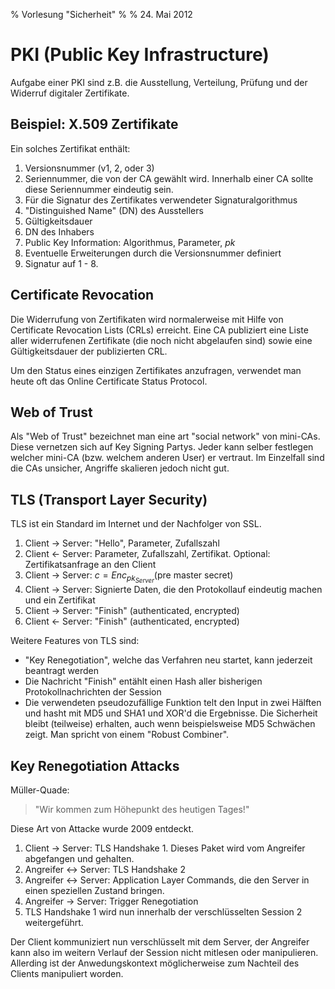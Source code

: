 % Vorlesung "Sicherheit"
%
% 24. Mai 2012

# PKI (Public Key Infrastructure)

Aufgabe einer PKI sind z.B. die Ausstellung, Verteilung, Prüfung und der Widerruf digitaler Zertifikate.

## Beispiel: X.509 Zertifikate

Ein solches Zertifikat enthält:

1. Versionsnummer (v1, 2, oder 3)
2. Seriennummer, die von der CA gewählt wird. Innerhalb einer CA sollte diese Seriennummer eindeutig sein.
3. Für die Signatur des Zertifikates verwendeter Signaturalgorithmus
4. "Distinguished Name" (DN) des Ausstellers
5. Gültigkeitsdauer
6. DN des Inhabers
7. Public Key Information: Algorithmus, Parameter, $pk$
8. Eventuelle Erweiterungen durch die Versionsnummer definiert
9. Signatur auf 1 - 8.


## Certificate Revocation

Die Widerrufung von Zertifikaten wird normalerweise mit Hilfe von Certificate Revocation Lists (CRLs) erreicht. Eine CA publiziert eine Liste aller widerrufenen Zertifikate (die noch nicht abgelaufen sind) sowie eine Gültigkeitsdauer der publizierten CRL.

Um den Status eines einzigen Zertifikates anzufragen, verwendet man heute oft das Online Certificate Status Protocol.

## Web of Trust

Als "Web of Trust" bezeichnet man eine art "social network" von mini-CAs. Diese vernetzen sich auf Key Signing Partys. Jeder kann selber festlegen welcher mini-CA (bzw. welchem anderen User) er vertraut. Im Einzelfall sind die CAs unsicher, Angriffe skalieren jedoch nicht gut.

## TLS (Transport Layer Security)

TLS ist ein Standard im Internet und der Nachfolger von SSL.

1. Client $\rightarrow$ Server: "Hello", Parameter, Zufallszahl
2. Client $\leftarrow$ Server: Parameter, Zufallszahl, Zertifikat. Optional: Zertifikatsanfrage an den Client
3. Client $\rightarrow$ Server: $c = {Enc}_{{pk}_{Server}}(\text{pre master secret})$
4. Client $\rightarrow$ Server: Signierte Daten, die den Protokollauf eindeutig machen und ein Zertifikat
5. Client $\rightarrow$ Server: "Finish" (authenticated, encrypted)
6. Client $\leftarrow$ Server: "Finish" (authenticated, encrypted)

Weitere Features von TLS sind:

* "Key Renegotiation", welche das Verfahren neu startet, kann jederzeit beantragt werden
* Die Nachricht "Finish" entählt einen Hash aller bisherigen Protokollnachrichten der Session
* Die verwendeten pseudozufällige Funktion telt den Input in zwei Hälften und hasht mit MD5 und SHA1 und XOR'd die Ergebnisse. Die Sicherheit bleibt (teilweise) erhalten, auch wenn beispielsweise MD5 Schwächen zeigt. Man spricht von einem "Robust Combiner".


## Key Renegotiation Attacks

Müller-Quade:

> "Wir kommen zum Höhepunkt des heutigen Tages!"

Diese Art von Attacke wurde 2009 entdeckt.

1. Client $\rightarrow$ Server: TLS Handshake 1. Dieses Paket wird vom Angreifer abgefangen und gehalten.
2. Angreifer $\leftrightarrow$ Server: TLS Handshake 2
3. Angreifer $\leftrightarrow$ Server: Application Layer Commands, die den Server in einen speziellen Zustand bringen.
4. Angreifer $\rightarrow$ Server: Trigger Renegotiation
5. TLS Handshake 1 wird nun innerhalb der verschlüsselten Session 2 weitergeführt.

Der Client kommuniziert nun verschlüsselt mit dem Server, der Angreifer kann also im weitern Verlauf der Session nicht mitlesen oder manipulieren. Allerding ist der Anwedungskontext möglicherweise zum Nachteil des Clients manipuliert worden.

